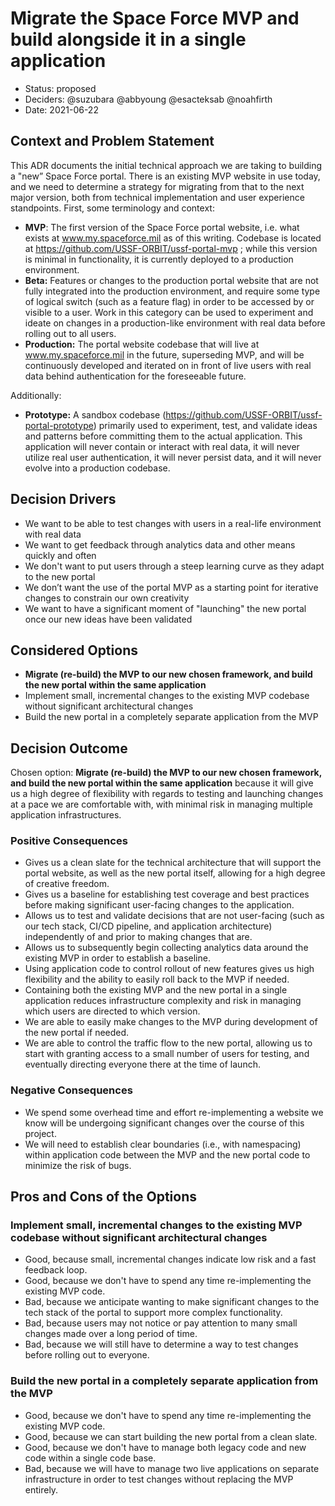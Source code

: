 # Migrate the Space Force MVP and build alongside it in a single application

* Status: proposed
* Deciders: @suzubara @abbyoung @esacteksab @noahfirth
* Date: 2021-06-22

## Context and Problem Statement

This ADR documents the initial technical approach we are taking to building a "new” Space Force portal. There is an existing MVP website in use today, and we need to determine a strategy for migrating from that to the next major version, both from technical implementation and user experience standpoints. First, some terminology and context:

- **MVP**: The first version of the Space Force portal website, i.e. what exists at www.my.spaceforce.mil as of this writing. Codebase is located at https://github.com/USSF-ORBIT/ussf-portal-mvp ; while this version is minimal in functionality, it is currently deployed to a production environment.
- **Beta:** Features or changes to the production portal website that are not fully integrated into the production environment, and require some type of logical switch (such as a feature flag) in order to be accessed by or visible to a user. Work in this category can be used to experiment and ideate on changes in a production-like environment with real data before rolling out to all users.
- **Production:** The portal website codebase that will live at www.my.spaceforce.mil in the future, superseding MVP, and will be continuously developed and iterated on in front of live users with real data behind authentication for the foreseeable future.

Additionally:

- **Prototype:** A sandbox codebase (https://github.com/USSF-ORBIT/ussf-portal-prototype) primarily used to experiment, test, and validate ideas and patterns before committing them to the actual application. This application will never contain or interact with real data, it will never utilize real user authentication, it will never persist data, and it will never evolve into a production codebase.

## Decision Drivers

* We want to be able to test changes with users in a real-life environment with real data
* We want to get feedback through analytics data and other means quickly and often
* We don't want to put users through a steep learning curve as they adapt to the new portal
* We don’t want the use of the portal MVP as a starting point for iterative changes to constrain our own creativity
* We want to have a significant moment of "launching" the new portal once our new ideas have been validated

## Considered Options

* **Migrate (re-build) the MVP to our new chosen framework, and build the new portal within the same application**
* Implement small, incremental changes to the existing MVP codebase without significant architectural changes
* Build the new portal in a completely separate application from the MVP

## Decision Outcome

Chosen option: **Migrate (re-build) the MVP to our new chosen framework, and build the new portal within the same application** because it will give us a high degree of flexibility with regards to testing and launching changes at a pace we are comfortable with, with minimal risk in managing multiple application infrastructures.

### Positive Consequences

* Gives us a clean slate for the technical architecture that will support the portal website, as well as the new portal itself, allowing for a high degree of creative freedom.
* Gives us a baseline for establishing test coverage and best practices before making significant user-facing changes to the application.
* Allows us to test and validate decisions that are not user-facing (such as our tech stack, CI/CD pipeline, and application architecture) independently of and prior to making changes that are.
* Allows us to subsequently begin collecting analytics data around the existing MVP in order to establish a baseline.
* Using application code to control rollout of new features gives us high flexibility and the ability to easily roll back to the MVP if needed.
* Containing both the existing MVP and the new portal in a single application reduces infrastructure complexity and risk in managing which users are directed to which version.
* We are able to easily make changes to the MVP during development of the new portal if needed.
* We are able to control the traffic flow to the new portal, allowing us to start with granting access to a small number of users for testing, and eventually directing everyone there at the time of launch.

### Negative Consequences

* We spend some overhead time and effort re-implementing a website we know will be undergoing significant changes over the course of this project.
* We will need to establish clear boundaries (i.e., with namespacing) within application code between the MVP and the new portal code to minimize the risk of bugs.

## Pros and Cons of the Options

### Implement small, incremental changes to the existing MVP codebase without significant architectural changes

* Good, because small, incremental changes indicate low risk and a fast feedback loop.
* Good, because we don't have to spend any time re-implementing the existing MVP code.
* Bad, because we anticipate wanting to make significant changes to the tech stack of the portal to support more complex functionality.
* Bad, because users may not notice or pay attention to many small changes made over a long period of time.
* Bad, because we will still have to determine a way to test changes before rolling out to everyone.

### Build the new portal in a completely separate application from the MVP

* Good, because we don't have to spend any time re-implementing the existing MVP code.
* Good, because we can start building the new portal from a clean slate.
* Good, because we don't have to manage both legacy code and new code within a single code base.
* Bad, because we will have to manage two live applications on separate infrastructure in order to test changes without replacing the MVP entirely.